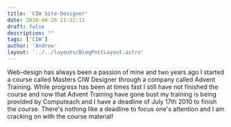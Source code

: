 ```yaml
---
title: 'CIW Site-Designer'
date: 2010-04-26 21:21:11
draft: false
description: ""
tags: ['CIW']
author: 'Andrew'
layout: '../../layouts/BlogPostLayout.astro'
---
```


Web-design has always been a passion of mine and two years ago I started a course called Masters CIW Designer through a company called Advent Training. While progress has been at times fast I still have not finished the course and now that Advent Training have gone bust my training is being provided by Computeach and I have a deadline of July 17th 2010 to finish the course. There's nothing like a deadline to focus one's attention and I am cracking on with the course material!
